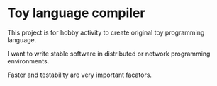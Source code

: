 # Toy language compiler

This project is for hobby activity to create original toy programming language.


I want to write stable software in distributed or network programming environments.

Faster and testability are very important facators.
